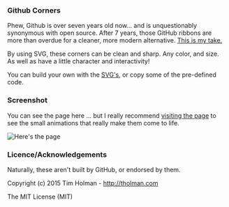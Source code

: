 ### Github Corners

Phew, Github is over seven years old now... and is unquestionably synonymous with open source. After 7 years, those GitHub ribbons are more than overdue for a cleaner, more modern alternative. [This is my take.](http://tholman.com/github-corners)

By using SVG, these corners can be clean and sharp. Any color, and size. As well as have a little character and interactivity!
  
You can build your own with the [SVG's](https://github.com/tholman/github-corners/tree/master/svg), or copy some of the pre-defined code.

### Screenshot

You can see the page here ... but I really recommend [visiting the page](http://tholman.com/github-corners) to see the small animations that really make them come to life.

![Here's the page](https://i.imgur.com/703iLiS.png)

### Licence/Acknowledgements

Naturally, these aren't built by GitHub, or endorsed by them.

Copyright (c) 2015 Tim Holman - http://tholman.com

The MIT License (MIT)